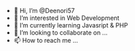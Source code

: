 - 👋 Hi, I’m @Deenori57
- 👀 I’m interested in Web Development
- 🌱 I’m currently learning Javasript & PHP
- 💞️ I’m looking to collaborate on ...
- 📫 How to reach me ...

<!---
Deenori57/Deenori57 is a ✨ special ✨ repository because its `README.md` (this file) appears on your GitHub profile.
You can click the Preview link to take a look at your changes.
--->
